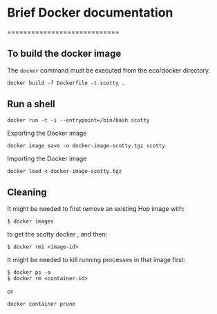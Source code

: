 # Brief Docker documentation
============================

To build the docker image
-------------------------

The `docker` command must be executed from the eco/docker directory.

```shell
docker build -f Dockerfile -t scotty .
```

Run a shell
----------

```shell
docker run -t -i --entrypoint=/bin/bash scotty
```

Exporting the Docker image

```shell
docker image save -o docker-image-scotty.tgz scotty
```

Importing the Docker image

```shell
docker load < docker-image-scotty.tgz
```


Cleaning
--------


It might be needed to first remove an existing Hop image with:

```shell
$ docker images
```

to get the scotty docker <image-id>, and then:

```shell
$ docker rmi <image-id>
```

It might be needed to kill running processes in that image first:

```shell
$ docker ps -a
$ docker rm <container-id>
```

or

```shell
docker container prune
```
